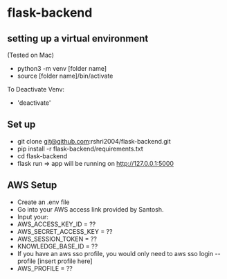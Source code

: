 # flask-backend

## setting up a virtual environment
(Tested on Mac)
- python3 -m venv [folder name]
- source [folder name]/bin/activate

To Deactivate Venv:
- 'deactivate'


## Set up

- git clone git@github.com:rshri2004/flask-backend.git
- pip install -r flask-backend/requirements.txt
- cd flask-backend
- flask run =>  app will be running on http://127.0.0.1:5000 

## AWS Setup
- Create an .env file
- Go into your AWS access link provided by Santosh. 
- Input your:
- AWS_ACCESS_KEY_ID = ??
- AWS_SECRET_ACCESS_KEY = ??
- AWS_SESSION_TOKEN = ??
- KNOWLEDGE_BASE_ID = ??
- If you have an aws sso profile, you would only need to 
aws sso login --profile [insert profile here] 
- AWS_PROFILE = ??

